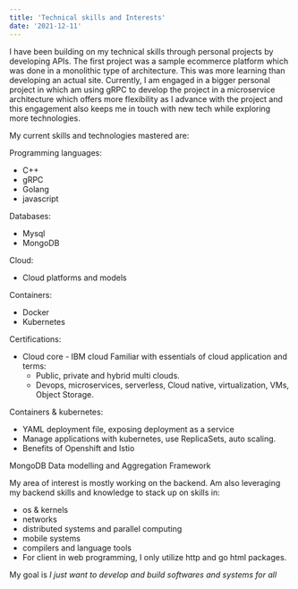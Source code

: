 ```yaml
---
title: 'Technical skills and Interests'
date: '2021-12-11'
---
```


I have been building on my technical skills through personal projects by developing APIs. The first project was a sample ecommerce platform which was done in a monolithic type of architecture. This was more learning than developing an actual site. Currently, I am engaged in a bigger personal project in which am using gRPC to develop the project in a microservice architecture which offers more flexibility as I advance with the project and this engagement also keeps me in touch with new tech while exploring more technologies.

My current skills and technologies mastered are:

 Programming languages:
 - C++
 - gRPC
 - Golang
 - javascript

 Databases:
 - Mysql
 - MongoDB 

 Cloud:
  - Cloud platforms and models

 Containers:
 - Docker
 - Kubernetes

 Certifications:
 - Cloud core - IBM cloud
   Familiar with essentials of cloud application and terms:
   - Public, private and hybrid multi clouds.
   - Devops, microservices, serverless, Cloud native, virtualization, VMs, Object Storage.

 Containers & kubernetes:
   - YAML deployment file, exposing deployment as a service
   - Manage applications with kubernetes, use ReplicaSets, auto scaling.
   - Benefits of Openshift and Istio

 MongoDB Data modelling and Aggregation Framework

 My area of interest is mostly working on the backend. Am also leveraging my backend skills and knowledge to stack up on skills in:

 - os & kernels
 - networks
 - distributed systems and parallel computing
 - mobile systems
 - compilers and language tools
 - For client in web programming, I only utilize http and go html packages.

 My goal is *I just want to develop and build softwares and systems for all*

